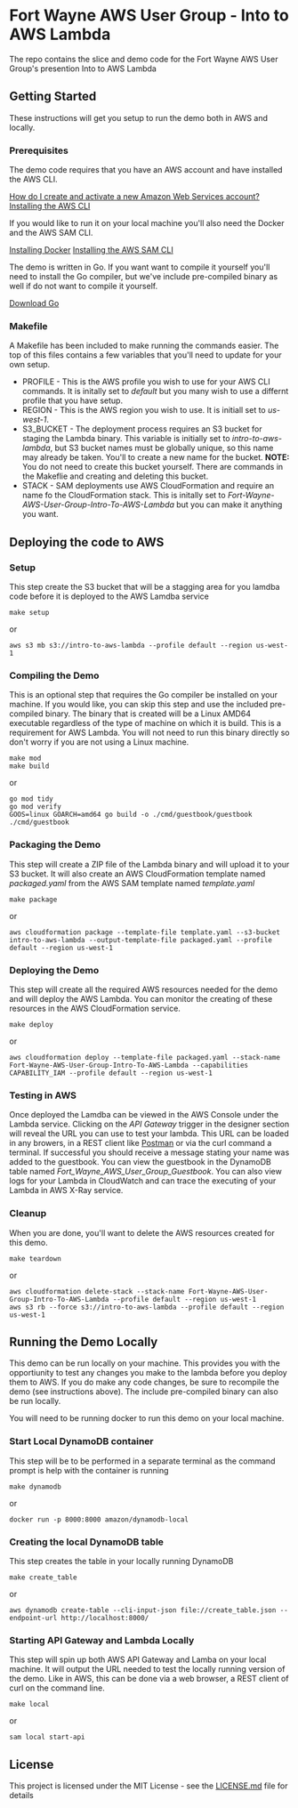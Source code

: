 # Fort Wayne AWS User Group - Into to AWS Lambda 

The repo contains the slice and demo code for the Fort Wayne AWS User Group's presention Into to AWS Lambda

## Getting Started

These instructions will get you setup to run the demo both in AWS and locally.


### Prerequisites

The demo code requires that you have an AWS account and have installed the AWS CLI.

[How do I create and activate a new Amazon Web Services account?](https://aws.amazon.com/premiumsupport/knowledge-center/create-and-activate-aws-account/)
[Installing the AWS CLI](https://docs.aws.amazon.com/cli/latest/userguide/cli-chap-install.html)

If you would like to run it on your local machine you'll also need the Docker and the AWS SAM CLI. 

[Installing Docker](https://docs.docker.com/install/)
[Installing the AWS SAM CLI](https://docs.aws.amazon.com/serverless-application-model/latest/developerguide/serverless-sam-cli-install.html)

The demo is written in Go. If you want want to compile it yourself you'll need to install the Go compiler, but we've include pre-compiled binary as well if do not want to compile it yourself.

[Download Go](https://golang.org/dl/)

### Makefile

A Makefile has been included to make running the commands easier. The top of this files contains a few variables that you'll need to update for your own setup.

* PROFILE - This is the AWS profile you wish to use for your AWS CLI commands. It is initally set to *default* but you many wish to use a differnt profile that you have setup.
* REGION - This is the AWS region you wish to use. It is initiall set to *us-west-1*.
* S3_BUCKET - The deployment process requires an S3 bucket for staging the Lambda binary. This variable is initially set to *intro-to-aws-lambda*, but S3 bucket names must be globally unique, so this name may already be taken. You'll to create a new name for the bucket. **NOTE:** You do not need to create this bucket yourself. There are commands in the Makeflie and creating and deleting this bucket.
* STACK - SAM deployments use AWS CloudFormation and require an name fo the CloudFormation stack. This is initally set to *Fort-Wayne-AWS-User-Group-Intro-To-AWS-Lambda* but you can make it anything you want.

## Deploying the code to AWS

### Setup

This step create the S3 bucket that will be a stagging area for you lamdba code before it is deployed to the AWS Lamdba service

```
make setup
```
or
```
aws s3 mb s3://intro-to-aws-lambda --profile default --region us-west-1
```

### Compiling the Demo

This is an optional step that requires the Go compiler be installed on your machine. If you would like, you can skip this step and use the included pre-compiled binary. The binary that is created will be a Linux AMD64 executable regardless of the type of machine on which it is build. This is a requirement for AWS Lambda. You will not need to run this binary directly so don't worry if you are not using a Linux machine.

```
make mod
make build
```
or
```
go mod tidy
go mod verify
GOOS=linux GOARCH=amd64 go build -o ./cmd/guestbook/guestbook ./cmd/guestbook
```

### Packaging the Demo

This step will create a ZIP file of the Lambda binary and will upload it to your S3 bucket. It will also create an AWS CloudFormation template named *packaged.yaml* from the AWS SAM template named *template.yaml*

```
make package
```
or
```
aws cloudformation package --template-file template.yaml --s3-bucket intro-to-aws-lambda --output-template-file packaged.yaml --profile default --region us-west-1
```

### Deploying the Demo

This step will create all the required AWS resources needed for the demo and will deploy the AWS Lambda. You can monitor the creating of these resources in the AWS CloudFormation service.

```
make deploy
```
or
```
aws cloudformation deploy --template-file packaged.yaml --stack-name Fort-Wayne-AWS-User-Group-Intro-To-AWS-Lambda --capabilities CAPABILITY_IAM --profile default --region us-west-1
```


### Testing in AWS

Once deployed the Lamdba can be viewed in the AWS Console under the Lambda service. Clicking on the *API Gateway* trigger in the designer section will reveal the URL you can use to test your lambda. This URL can be loaded in any browers, in a REST client like [Postman](https://chrome.google.com/webstore/detail/postman/fhbjgbiflinjbdggehcddcbncdddomop?hl=en) or via the curl command a terminal. If successful you should receive a message stating your name was added to the guestbook. You can view the guestbook in the DynamoDB table named *Fort_Wayne_AWS_User_Group_Guestbook*. You can also view logs for your Lambda in CloudWatch and can trace the executing of your Lambda in AWS X-Ray service.

### Cleanup

When you are done, you'll want to delete the AWS resources created for this demo.

```
make teardown
```
or
```
aws cloudformation delete-stack --stack-name Fort-Wayne-AWS-User-Group-Intro-To-AWS-Lambda --profile default --region us-west-1
aws s3 rb --force s3://intro-to-aws-lambda --profile default --region us-west-1
```

## Running the Demo Locally

This demo can be run locally on your machine. This provides you with the opportiunity to test any changes you make to the lambda before you deploy them to AWS. If you do make any code changes, be sure to recompile the demo (see instructions above). The include pre-compiled binary can also be run locally.

You will need to be running docker to run this demo on your local machine.

### Start Local DynamoDB container

This step will be to be performed in a separate terminal as the command prompt is help with the container is running

```
make dynamodb
```
or
```
docker run -p 8000:8000 amazon/dynamodb-local
```

### Creating the local DynamoDB table

This step creates the table in your locally running DynamoDB

```
make create_table
```
or
```
aws dynamodb create-table --cli-input-json file://create_table.json --endpoint-url http://localhost:8000/
```

### Starting API Gateway and Lambda Locally

This step will spin up both AWS API Gateway and Lamba on your local machine. It will output the URL needed to test the locally running version of the demo. Like in AWS, this can be done via a web browser, a REST client of curl on the command line.

```
make local
```
or
```
sam local start-api
```

## License

This project is licensed under the MIT License - see the [LICENSE.md](LICENSE.md) file for details
